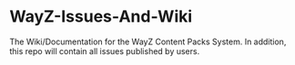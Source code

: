 # WayZ-Issues-And-Wiki
The Wiki/Documentation for the WayZ Content Packs System. In addition, this repo will contain all issues published by users.
